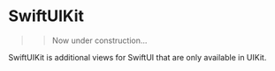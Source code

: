 # SwiftUIKit

>> Now under construction...

SwiftUIKit is additional views for SwiftUI that are only available in UIKit.

